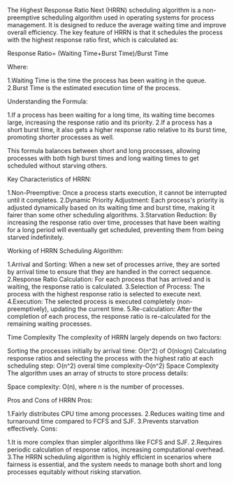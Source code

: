 The Highest Response Ratio Next (HRRN) scheduling algorithm is a non-preemptive scheduling algorithm used in operating systems for process management. It is designed to reduce the average waiting time and improve overall efficiency. The key feature of HRRN is that it schedules the process with the highest response ratio first, which is calculated as:

Response Ratio= (Waiting Time+Burst Time)/Burst Time


Where:

1.Waiting Time is the time the process has been waiting in the queue.
2.Burst Time is the estimated execution time of the process.

Understanding the Formula:

1.If a process has been waiting for a long time, its waiting time becomes large, increasing the response ratio and its priority.
2.If a process has a short burst time, it also gets a higher response ratio relative to its burst time, promoting shorter processes as well.

This formula balances between short and long processes, allowing processes with both high burst times and long waiting times to get scheduled without starving others.

Key Characteristics of HRRN:

1.Non-Preemptive: Once a process starts execution, it cannot be interrupted until it completes.
2.Dynamic Priority Adjustment: Each process's priority is adjusted dynamically based on its waiting time and burst time, making it fairer than some other scheduling algorithms.
3.Starvation Reduction: By increasing the response ratio over time, processes that have been waiting for a long period will eventually get scheduled, preventing them from being starved indefinitely.

Working of HRRN Scheduling Algorithm:

1.Arrival and Sorting: When a new set of processes arrive, they are sorted by arrival time to ensure that they are handled in the correct sequence.
2.Response Ratio Calculation: For each process that has arrived and is waiting, the response ratio is calculated.
3.Selection of Process: The process with the highest response ratio is selected to execute next.
4.Execution: The selected process is executed completely (non-preemptively), updating the current time.
5.Re-calculation: After the completion of each process, the response ratio is re-calculated for the remaining waiting processes.

Time Complexity
The complexity of HRRN largely depends on two factors:

Sorting the processes initially by arrival time: O(n^2) of O(nlogn)
Calculating response ratios and selecting the process with the highest ratio at each scheduling step: O(n^2)
overal time complexity-O(n^2)
Space Complexity
The algorithm uses an array of structs to store process details:

Space complexity: 
O(n), where 
n is the number of processes.

Pros and Cons of HRRN
Pros:

1.Fairly distributes CPU time among processes.
2.Reduces waiting time and turnaround time compared to FCFS and SJF.
3.Prevents starvation effectively.
Cons:

1.It is more complex than simpler algorithms like FCFS and SJF.
2.Requires periodic calculation of response ratios, increasing computational overhead.
3.The HRRN scheduling algorithm is highly efficient in scenarios where fairness is essential, and the system needs to manage both short and long processes equitably without risking starvation.

​
